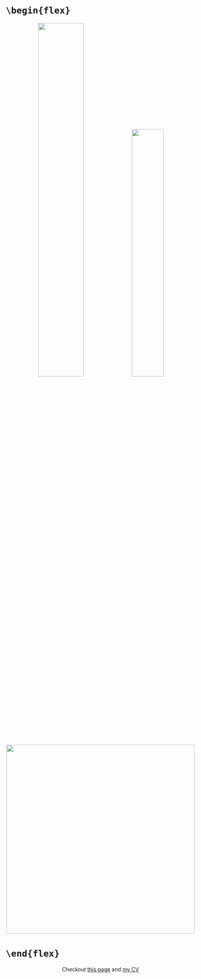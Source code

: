 # `\begin{flex}`
<div align="center" >
<img width="49%" src="https://github-readme-stats.vercel.app/api?username=iliayar&show_icons=true&theme=radical" />
<img width="41%" src="https://github-readme-stats.vercel.app/api/top-langs/?username=iliayar&layout=compact&theme=radical&hide=Jupyter%20Notebook" />
</div>

<div align="center" >
<a href="https://codestats.net/users/iliayar"><img width="500px" src="https://codestats-readme.vercel.app/api?username=iliayar&theme=radical" /></a>
</div>
<!--
<div align="center" >
<img src="https://codestats-readme.vercel.app/api/history/?username=iliayar&theme=radical&card_width=500&hide=org,Terminal (Zsh)" />
</div>
--!>


# `\end{flex}`

<div align="center">
Checkout <a href="https://iliayar.ru">this page</a> and <a href="https://github.com/iliayar/iliayar/blob/master/public/notes/cv/cv.pdf">my CV</a>
</div>
